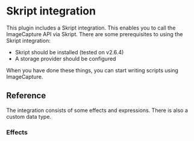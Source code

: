 # Skript integration
This plugin includes a Skript integration.
This enables you to call the ImageCapture API via Skript.
There are some prerequisites to using the Skript integration:
- Skript should be installed (tested on v2.6.4)
- A storage provider should be configured

When you have done these things,
you can start writing scripts using ImageCapture.

## Reference
The integration consists of some effects and expressions.
There is also a custom data type.

### Effects
